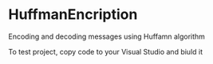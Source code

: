 # HuffmanEncription
Encoding and decoding messages using Huffamn algorithm

To test project, copy code to your Visual Studio and biuld it
